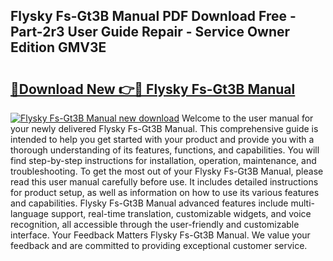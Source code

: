 ## Flysky Fs-Gt3B Manual PDF Download Free - Part-2r3 User Guide Repair - Service Owner Edition GMV3E

# <h2><a href="http://bc10517.oget.top/?id=Flysky+Fs-Gt3B+Manual">🔗Download New 👉🔴 Flysky Fs-Gt3B Manual</a></h2>

[![Flysky Fs-Gt3B Manual new download](https://i.imgur.com/5g1atiW.png)](http://bc10517.oget.top/?id=Flysky+Fs-Gt3B+Manual)
Welcome to the user manual for your newly delivered Flysky Fs-Gt3B Manual. This comprehensive guide is intended to help you get started with your product and provide you with a thorough understanding of its features, functions, and capabilities. You will find step-by-step instructions for installation, operation, maintenance, and troubleshooting. To get the most out of your Flysky Fs-Gt3B Manual, please read this user manual carefully before use. It includes detailed instructions for product setup, as well as information on how to use its various features and capabilities. Flysky Fs-Gt3B Manual advanced features include multi-language support, real-time translation, customizable widgets, and voice recognition, all accessible through the user-friendly and customizable interface. Your Feedback Matters Flysky Fs-Gt3B Manual. We value your feedback and are committed to providing exceptional customer service.
